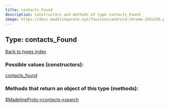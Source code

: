 ```yaml
---
title: contacts_Found
description: constructors and methods of type contacts_Found
image: https://docs.madelineproto.xyz/favicons/android-chrome-256x256.png
---
```

## Type: contacts\_Found  
[Back to types index](index.md)



### Possible values (constructors):

[contacts\_found](../constructors/contacts_found.md)  



### Methods that return an object of this type (methods):

[$MadelineProto->contacts->search](../methods/contacts_search.md)  



